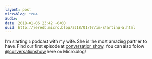```yaml
---
layout: post
microblog: true
audio: 
date: 2018-01-06 23:42 -0400
guid: http://jeredb.micro.blog/2018/01/07/im-starting-a.html
---
```

I’m starting a podcast with my wife. She is the most amazing partner to have. Find our first episode at [conversation.show](http://www.conversation.show/1). You can also follow [@conversationshow](https://micro.blog/conversationshow) here on Micro.blog!
